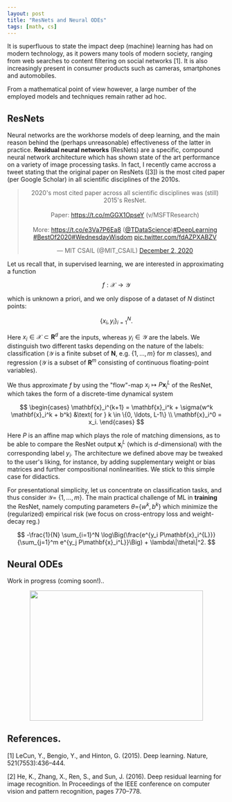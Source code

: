 ```yaml
---
layout: post
title: "ResNets and Neural ODEs"
tags: [math, cs]
---
```


It is superfluous to state the impact deep (machine) learning has had on modern technology, as it powers many tools of modern society, ranging from web searches to content filtering on social networks [1]. It is also increasingly present in consumer products such as cameras, smartphones and automobiles. 

From a mathematical point of view however, a large number of the employed models and techniques remain rather ad hoc.

## ResNets

Neural networks are the workhorse models of deep learning, and the main reason behind the (perhaps unreasonable) effectiveness of the latter in practice.
**Residual neural networks** (ResNets) are a specific, compound neural network architecture which has shown state of the art performance on a variety of image processing tasks.
In fact, I recently came accross a tweet stating that the original paper on ResNets ([3]) is the most cited paper (per Google Scholar) in all scientific disciplines of the 2010s. 

<center>
<blockquote class="twitter-tweet"><p lang="en" dir="ltr">2020&#39;s most cited paper across all scientific disciplines was (still) 2015&#39;s ResNet. <br><br>Paper: <a href="https://t.co/mGGX1OpseY">https://t.co/mGGX1OpseY</a> (v/MSFTResearch) <br><br>More: <a href="https://t.co/e3Va7P6Ea8">https://t.co/e3Va7P6Ea8</a> (<a href="https://twitter.com/TDataScience?ref_src=twsrc%5Etfw">@TDataScience</a>)<a href="https://twitter.com/hashtag/DeepLearning?src=hash&amp;ref_src=twsrc%5Etfw">#DeepLearning</a> <a href="https://twitter.com/hashtag/BestOf2020?src=hash&amp;ref_src=twsrc%5Etfw">#BestOf2020</a><a href="https://twitter.com/hashtag/WednesdayWisdom?src=hash&amp;ref_src=twsrc%5Etfw">#WednesdayWisdom</a> <a href="https://t.co/fdAZPXABZV">pic.twitter.com/fdAZPXABZV</a></p>&mdash; MIT CSAIL (@MIT_CSAIL) <a href="https://twitter.com/MIT_CSAIL/status/1334192858635505665?ref_src=twsrc%5Etfw">December 2, 2020</a></blockquote> <script async src="https://platform.twitter.com/widgets.js" charset="utf-8"></script>
</center>

Let us recall that, in supervised learning, we are interested in approximating a function 

$$
f: \mathcal{X} \to \mathcal{Y}
$$ 

which is unknown a priori, and we only dispose of a dataset of $N$ distinct points:

$$
\{x_i, y_i \}_{i=1}^N.
$$

Here $x_i\in\mathcal{X}\subset\mathbf{R}^d$ are the inputs, whereas $y_i\in\mathcal{Y}$ are the labels. We distinguish two different tasks depending on the nature of the labels: classification ($\mathcal{Y}$ is a finite subset of $\mathbf{N}$, e.g. {$1,\ldots,m$} for $m$ classes), and regression ($\mathcal{Y}$ is a subset of $\mathbf{R}^m$ consisting of continuous floating-point variables).

We thus approximate $f$ by using the "flow"-map $x_i\mapsto P\mathbf{x}_i^{L}$ of the ResNet, which takes the form of a discrete-time dynamical system

$$
\begin{cases}
\mathbf{x}_i^{k+1} = \mathbf{x}_i^k + \sigma(w^k \mathbf{x}_i^k + b^k) &\text{ for } k \in \{0, \ldots, L-1\} \\
\mathbf{x}_i^0 = x_i.
\end{cases}
$$

Here $P$ is an affine map which plays the role of matching dimensions, as to be able to compare the ResNet output $\mathbf{x}_i^{L}$ (which is $d$-dimensional) with the corresponding label $y_i$. 
The architecture we defined above may be tweaked to the user's liking, for instance, by adding supplementary weight or bias matrices and further compositional nonlinearities. We stick to this simple case for didactics.

For presentational simplicity, let us concentrate on classification tasks, and thus consider $\mathcal{Y} =$ {$1,\ldots,m$}. 
The main practical challenge of ML in **training** the ResNet, namely computing parameters $\theta=${$w^k, b^k$} which minimize the (regularized) empirical risk (we focus on cross-entropy loss and weight-decay reg.)

$$
-\frac{1}{N} \sum_{i=1}^N \log\Big(\frac{e^{y_i P\mathbf{x}_i^{L}}}{\sum_{j=1}^m e^{y_j P\mathbf{x}_i^L}}\Big) + \lambda\|\theta\|^2.
$$

## Neural ODEs

Work in progress (coming soon!)..

<center>
<img src="../assets/posts/1/trajectory.mp4" width="400" height="300">
</center>

## References.

[1] LeCun, Y., Bengio, Y., and Hinton, G. (2015). Deep learning. Nature,
521(7553):436–444.

[2] He, K., Zhang, X., Ren, S., and Sun, J. (2016). Deep residual learning for image
recognition. In Proceedings of the IEEE conference on computer vision and pattern recognition, pages
770–778.

<!-- [5] Léon Bottou, Frank E. Curtis and Jorge Nocedal: Optimization Methods for Large-Scale Machine Learning, Siam Review, 60(2):223-311, 2018.

[8] Weinan, E. (2017). A proposal on machine learning via dynamical systems. Communications in Mathematics and Statistics, 5(1):1–11. -->